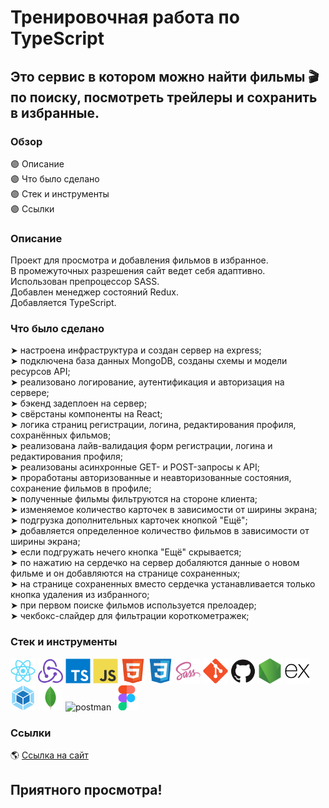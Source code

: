 # Тренировочная работа по TypeScript  
## Это сервис в котором можно найти фильмы 🎬 по поиску, посмотреть трейлеры и сохранить в избранные.  

### Обзор  
🟣 Описание  
🟣 Что было сделано  
🟣 Стек и инструменты  
🟣 Ссылки  

### Описание  
Проект для просмотра и добавления фильмов в избранное.  
В промежуточных разрешения сайт ведет себя адаптивно.  
Использован препроцессор SASS.  
Добавлен менеджер состояний Redux.  
Добавляется TypeScript.  

### Что было сделано  
➤ настроена инфраструктура и создан сервер на express;  
➤ подключена база данных MongoDB, созданы схемы и модели ресурсов API;  
➤ реализовано логирование, аутентификация и авторизация на сервере;  
➤ бэкенд задеплоен на сервер;  
➤ свёрстаны компоненты на React;  
➤ логика страниц регистрации, логина, редактирования профиля, сохранённых фильмов;  
➤ реализована лайв-валидация форм регистрации, логина и редактирования профиля;  
➤ реализованы асинхронные GET- и POST-запросы к API;  
➤ проработаны авторизованные и неавторизованные состояния, сохранение фильмов в профиле;  
➤ полученные фильмы фильтруются на стороне клиента;  
➤ изменяемое количество карточек в зависимости от ширины экрана;  
➤ подгрузка дополнительных карточек кнопкой "Ещё";  
➤ добавляется определенное количество фильмов в зависимости от ширины экрана;  
➤ если подгружать нечего кнопка "Ещё" скрывается;  
➤ по нажатию на сердечко на сервер добаляются данные о новом фильме и он добавляются на странице сохраненных;  
➤ на странице сохраненных вместо сердечка устанавливается только кнопка удаления из избранного;  
➤ при первом поиске фильмов используется прелоадер;  
➤ чекбокс-слайдер для фильтрации короткометражек;  

### Стек и инструменты  

<div>
  <img src="https://github.com/devicons/devicon/blob/master/icons/react/react-original.svg" title="react" alt="react" width="40" height="40"/> 
  <img src="https://github.com/devicons/devicon/blob/master/icons/redux/redux-original.svg" title="redux" alt="redux" width="40" height="40"/> 
  <img src="https://github.com/devicons/devicon/blob/master/icons/typescript/typescript-original.svg" title="typescript" alt="typescript" width="40" height="40"/> 
  <img src="https://github.com/devicons/devicon/blob/master/icons/javascript/javascript-original.svg" title="javascript" alt="javascript" width="40" height="40"/> 
  <img src="https://github.com/devicons/devicon/blob/master/icons/html5/html5-original.svg" title="html5" alt="html5" width="40" height="40"/> 
  <img src="https://github.com/devicons/devicon/blob/master/icons/css3/css3-original.svg" title="css3" alt="css" width="40" height="40"/> 
  <img src="https://github.com/devicons/devicon/blob/master/icons/sass/sass-original.svg" title="sass/scss" alt="sass/scss" width="40" height="40"/> 
  <img src="https://github.com/devicons/devicon/blob/master/icons/git/git-original.svg" title="git" alt="git" width="40" height="40"/> 
  <img src="https://github.com/devicons/devicon/blob/master/icons/github/github-original.svg" title="github" alt="github" width="40" height="40"/> 
  <img src="https://github.com/devicons/devicon/blob/master/icons/nodejs/nodejs-original.svg" title="nodejs" alt="nodejs" width="40" height="40"/> 
  <img src="https://github.com/devicons/devicon/blob/master/icons/express/express-original.svg" title="express" alt="express" width="40" height="40"/> 
  <img src="https://github.com/devicons/devicon/blob/master/icons/webpack/webpack-original.svg" title="webpack" alt="webpack" width="40" height="40"/> 
  <img src="https://github.com/devicons/devicon/blob/master/icons/mongodb/mongodb-original.svg" title="mongodb" alt="mongodb" width="40" height="40"/> 
  <img src="https://cdn.icon-icons.com/icons2/3053/PNG/512/postman_macos_bigsur_icon_189815.png" title="postman" alt="postman" width="40" height="40"/> 
  <img src="https://github.com/devicons/devicon/blob/master/icons/figma/figma-original.svg" title="figma" alt="figma" width="40" height="40"/> 
</div>

### Ссылки  
🌎 [Ссылка на сайт](https://diploma.mokhov.nomoredomains.rocks)  

## Приятного просмотра!  
